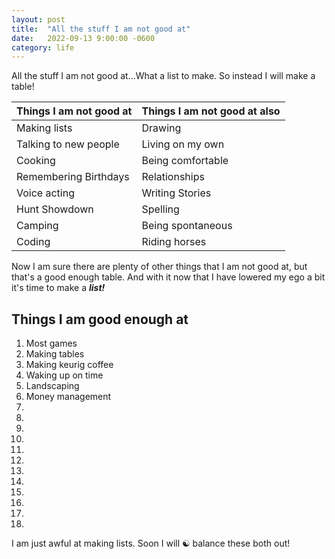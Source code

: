```yaml
---
layout: post
title:  "All the stuff I am not good at"
date:   2022-09-13 9:00:00 -0600
category: life
---
```


All the stuff I am not good at...What a list to make. So instead I will make a table!

| Things I am not good at | Things I am not good at also |
|---|---|
| Making lists | Drawing |
| Talking to new people | Living on my own |
| Cooking | Being comfortable |
| Remembering Birthdays | Relationships |
| Voice acting | Writing Stories |
| Hunt Showdown | Spelling |
| Camping | Being spontaneous |
| Coding | Riding horses |

Now I am sure there are plenty of other things that I am not good at, but that's a good enough table. And with it now that I have lowered my ego a bit it's time to make a ***list!***

Things I am good enough at
--------------------
1. Most games
2. Making tables
3. Making keurig coffee
4. Waking up on time
5. Landscaping
6. Money management
7. 
8. 
9. 
10. 
11. 
12. 
13. 
14. 
15. 
16. 
17. 
18. 

I am just awful at making lists. Soon I will ☯️ balance these both out!